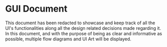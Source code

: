 # GUI Document
This document has been redacted to showcase and keep track of all the UI's functionalities along all the design related decisions made regarding it. In this document, 
and with the purpose of being as clear and informative as possible, multiple flow diagrams and UI Art will be displayed.
